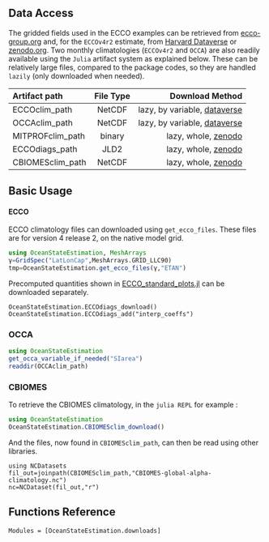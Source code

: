 ## Data Access

The gridded fields used in the ECCO examples can be retrieved from [ecco-group.org](https://ecco-group.org/products.htm) and, for the `ECCOv4r2` estimate, from [Harvard Dataverse](https://dataverse.harvard.edu) or [zenodo.org](https://zenodo.org). Two monthly climatologies (`ECCOv4r2` and `OCCA`) are also readily available using the `Julia` artifact system as explained below. These can be relatively large files, compared to the package codes, so they are handled `lazily` (only downloaded when needed). 

| Artifact path | File Type  | Download Method |
|:----------------|:----------------:|-----------------:|
| ECCOclim_path             | NetCDF              | lazy, by variable, [dataverse](https://dataverse.harvard.edu/dataverse/ECCO?q=&types=dataverses&sort=dateSort&order=desc&page=1) |
| OCCAclim_path             | NetCDF              |lazy, by variable, [dataverse](https://dataverse.harvard.edu/dataset.xhtml?persistentId=doi:10.7910/DVN/RNXA2A) |
| MITPROFclim_path             | binary    | lazy, whole, [zenodo](https://zenodo.org/record/5101243#.YXiEci1h1qs) |
| ECCOdiags_path             | JLD2    | lazy, whole, [zenodo](https://zenodo.org/record/5773401#.YbQmhS1h3Pg) |
| CBIOMESclim_path             | NetCDF    | lazy, whole, [zenodo](https://zenodo.org/record/5598417#.YoW46C-B3MU) |

## Basic Usage

#### ECCO

ECCO climatology files can downloaded using `get_ecco_files`. These files are for version 4 release 2, on the native model grid.

```julia
using OceanStateEstimation, MeshArrays
γ=GridSpec("LatLonCap",MeshArrays.GRID_LLC90)
tmp=OceanStateEstimation.get_ecco_files(γ,"ETAN")
```

Precomputed quantities shown in [ECCO\_standard\_plots.jl](examples/ECCO_standard_plots.html) can be downloaded separately.

```
OceanStateEstimation.ECCOdiags_download()
OceanStateEstimation.ECCOdiags_add("interp_coeffs")
```

### OCCA

```julia
using OceanStateEstimation
get_occa_variable_if_needed("SIarea")
readdir(OCCAclim_path)
```

### CBIOMES

To retrieve the CBIOMES climatology, in the `julia REPL` for example :

```julia
using OceanStateEstimation
OceanStateEstimation.CBIOMESclim_download()
```

And the files, now found in `CBIOMESclim_path`, can then be read using other libraries.

```
using NCDatasets
fil_out=joinpath(CBIOMESclim_path,"CBIOMES-global-alpha-climatology.nc")
nc=NCDataset(fil_out,"r")
```


## Functions Reference

```@autodocs
Modules = [OceanStateEstimation.downloads]
```
